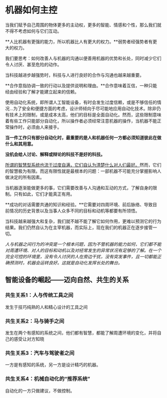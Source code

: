 # 机器如何主控

当我们赋予自己周围的物体更多的主动权，更多的智能、情感和个性，那么我们就不得不考虑如何与它们互动。

**人比机器有更强的能力，所以机器比人有更大的权力。**弱势者经强势者有更大的权力。

我们要思考：如何改善人与机器的沟通以便善用机器的优势和长处，同时减少它们令人讨厌、甚至危险的动作。

当科技越进步越强势时，科技与人进行良好的合作与沟通也越来越重要。

**合作意指协调一致的行动以及提供说明和理由。**合作意味着互信，一种只能经由经验和了解才能建立起来的信赖。

使用自动化系统，即所谓人工智能设备，有时会发生过度信赖，或是不够信任的情况…为了安全和便捷方面的考虑，设计师倾向于尽可能地应用自动化技术。除非仍有技术上的限制，或是成本太高，他们的目标是全面自动化。然而，这些限制意味着有些工作只能部分自动化，所以操作者必须经常注意机器的操作，当机器不能正常操作时，必须由人来接手。

**当一件工作只有部分自动化时，最重要的是人和机器任何一方都必须知道彼此在做什么和其用意。**

**没机会给人讨论、解释或辩论的科技不是好的科技。**

<u>所谓的智慧型系统也流于过度自满，它们自认为清楚什么对人们最好。</u>然而，它们的智慧极为有限。而这有限性就是最根本的问题：一部机器不可能充分掌握影响人做决定的所有因素。

当机器逐渐能做更多的事，它们需要改善与人沟通和互动的方式，了解自身的限制。只有如此，它们才能真正有用。

**成功的对话需要共通的知识和经验。**它需要对四周环境、前后脉络、导致目前情况的历史背景以及当事人众多不同的目标和动机等都要有所领悟。

当科技越来越强大和复杂，我们就不越不能了解它如何作用，更难以预测它的行为结果。我们仍然自认为在主宰机器，而实际上，现在我们的机器正在逐步接管一切。

*人与机器之间行为的冲突是一个根本问题，因为不管机器的能力如何，它们都不能对周遭环境、对人的目标和动机以及对经常发生的异常状况有足够的了解。在一个完全可控的环境里，没有令人讨厌的人在旁边干扰，没有突发事件，且一切都能正确预测时，机器会运转良好。这就是自动化发挥长处的舞台。*

## 智能设备的崛起——迈向自然、共生的关系

### 共生关系1：人与传统工具之间

发生于技巧纯熟的人和精心设计的工具之间

### 共生关系2：马与骑手之间

发生在两个有感知的系统之间，他们都有智慧，都能了解周遭环境的变化，并将自己的感受让对方知晓

### 共生关系3：汽车与驾驶者之间

一方是有感知的系统，另一方是设计精巧的机器。

### 共生关系4：机械自动化的“推荐系统”

自动化的一方只做建议，不做控制。

## 



